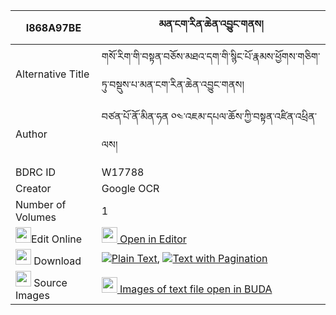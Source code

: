 |I868A97BE|མན་ངག་རིན་ཆེན་འབྱུང་གནས། 
| --- | --- 
|Alternative Title |གསོ་རིག་གི་བསྟན་བཅོས་མཐའ་དག་གི་སྙིང་པོ་རྣམས་ཕྱོགས་གཅིག་ཏུ་བསྡུས་པ་མན་ངག་རིན་ཆེན་འབྱུང་གནས།
|Author| བཙན་པོ་ནོ་མིན་ཧན ༠༤་འཇམ་དཔལ་ཆོས་ཀྱི་བསྟན་འཛིན་འཕྲིན་ལས།
|BDRC ID | W17788
|Creator | Google OCR
|Number of Volumes| 1
|<img width="25" src="https://img.icons8.com/color/25/000000/edit-property.png">Edit Online| [<img width="25" src="https://avatars.githubusercontent.com/u/45091458?s=200&v=4"> Open in Editor](http://editor.openpecha.org/I868A97BE)
|<img width="25" src="https://img.icons8.com/fluent/48/000000/download-2.png"/>  Download | [![](https://img.icons8.com/color/20/000000/txt.png)Plain Text](https://github.com/Openpecha/I868A97BE/releases/download/v1/mengak_rinchen_jungne_plain_I868A97BE.zip), [![](https://img.icons8.com/color/20/000000/txt.png)Text with Pagination](https://github.com/Openpecha/I868A97BE/releases/download/v1/mengak_rinchen_jungne_pages_I868A97BE.zip)
|<img width="25" src="https://img.icons8.com/plasticine/100/000000/pictures-folder.png"/>  Source Images | [<img width="25" src="https://library.bdrc.io/icons/BUDA-small.svg"> Images of text file open in BUDA](https://library.bdrc.io/show/bdr:W17788)